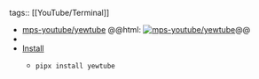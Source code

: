 tags:: [[YouTube/Terminal]]

- [mps-youtube/yewtube](https://github.com/mps-youtube/yewtube)
  @@html: <a href="https://github.com/mps-youtube/yewtube/"><img src="https://github-readme-stats-astronomer.vercel.app/api/pin/?username=mps-youtube&repo=yewtube&theme=tokyonight" alt="mps-youtube/yewtube"/></a>@@
-
- [Install](https://github.com/mps-youtube/yewtube#installation)
	- ```shell
	  pipx install yewtube
	  ```